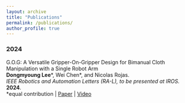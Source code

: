 ```yaml
---
layout: archive
title: "Publications"
permalink: /publications/
author_profile: true
---
```


### 2024
G.O.G: A Versatile Gripper-On-Gripper Design for Bimanual Cloth Manipulation with a Single Robot Arm
<br>**Dongmyoung Lee**\*, Wei Chen\*, and Nicolas Rojas.<br>
*IEEE Robotics and Automation Letters (RA-L), to be presented at IROS.* **2024**.<br>
\*equal contribution | [Paper](https://arxiv.org/pdf/2401.10702.pdf) | [Video](https://www.youtube.com/watch?v=YOI2AswGpAU)
